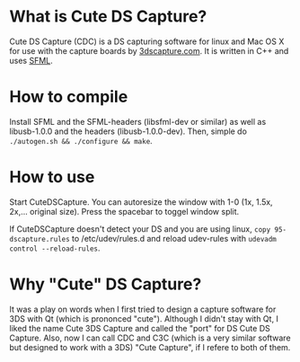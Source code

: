 # What is Cute DS Capture?

Cute DS Capture (CDC) is a DS capturing software for linux and Mac OS X for use with the capture boards by [3dscapture.com](http://3dscapture.com). It is written in C++ and uses [SFML](http://www.sfml-dev.org/).

# How to compile

Install SFML and the SFML-headers (libsfml-dev or similar) as well as libusb-1.0.0 and the headers (libusb-1.0.0-dev). Then, simple do ```./autogen.sh && ./configure && make```.

# How to use

Start CuteDSCapture. You can autoresize the window with 1-0 (1x, 1.5x, 2x,... original size). Press the spacebar to toggel window split.

If CuteDSCapture doesn't detect your DS and you are using linux, ```copy 95-dscapture.rules``` to /etc/udev/rules.d and reload udev-rules with ```udevadm control --reload-rules```.

# Why "Cute" DS Capture?

It was a play on words when I first tried to design a capture software for 3DS with Qt (which is prononced "cute"). Although I didn't stay with Qt, I liked the name Cute 3DS Capture and called the "port" for DS Cute DS Capture. Also, now I can call CDC and C3C (which is a very similar software but designed to work with a 3DS) "Cute Capture", if I refere to both of them.
